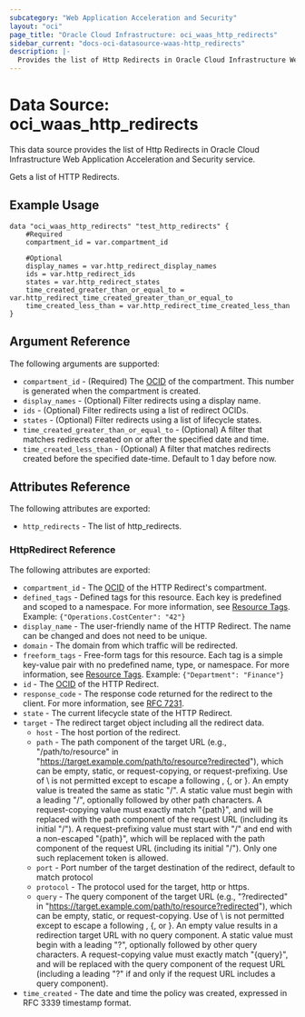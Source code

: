 ```yaml
---
subcategory: "Web Application Acceleration and Security"
layout: "oci"
page_title: "Oracle Cloud Infrastructure: oci_waas_http_redirects"
sidebar_current: "docs-oci-datasource-waas-http_redirects"
description: |-
  Provides the list of Http Redirects in Oracle Cloud Infrastructure Web Application Acceleration and Security service
---
```


# Data Source: oci_waas_http_redirects
This data source provides the list of Http Redirects in Oracle Cloud Infrastructure Web Application Acceleration and Security service.

Gets a list of HTTP Redirects.

## Example Usage

```hcl
data "oci_waas_http_redirects" "test_http_redirects" {
	#Required
	compartment_id = var.compartment_id

	#Optional
	display_names = var.http_redirect_display_names
	ids = var.http_redirect_ids
	states = var.http_redirect_states
	time_created_greater_than_or_equal_to = var.http_redirect_time_created_greater_than_or_equal_to
	time_created_less_than = var.http_redirect_time_created_less_than
}
```

## Argument Reference

The following arguments are supported:

* `compartment_id` - (Required) The [OCID](https://docs.cloud.oracle.com/iaas/Content/General/Concepts/identifiers.htm) of the compartment. This number is generated when the compartment is created.
* `display_names` - (Optional) Filter redirects using a display name.
* `ids` - (Optional) Filter redirects using a list of redirect OCIDs.
* `states` - (Optional) Filter redirects using a list of lifecycle states.
* `time_created_greater_than_or_equal_to` - (Optional) A filter that matches redirects created on or after the specified date and time.
* `time_created_less_than` - (Optional) A filter that matches redirects created before the specified date-time. Default to 1 day before now.


## Attributes Reference

The following attributes are exported:

* `http_redirects` - The list of http_redirects.

### HttpRedirect Reference

The following attributes are exported:

* `compartment_id` - The [OCID](https://docs.cloud.oracle.com/iaas/Content/General/Concepts/identifiers.htm) of the HTTP Redirect's compartment.
* `defined_tags` - Defined tags for this resource. Each key is predefined and scoped to a namespace. For more information, see [Resource Tags](https://docs.cloud.oracle.com/iaas/Content/General/Concepts/resourcetags.htm).  Example: `{"Operations.CostCenter": "42"}` 
* `display_name` - The user-friendly name of the HTTP Redirect. The name can be changed and does not need to be unique.
* `domain` - The domain from which traffic will be redirected.
* `freeform_tags` - Free-form tags for this resource. Each tag is a simple key-value pair with no predefined name, type, or namespace. For more information, see [Resource Tags](https://docs.cloud.oracle.com/iaas/Content/General/Concepts/resourcetags.htm).  Example: `{"Department": "Finance"}` 
* `id` - The [OCID](https://docs.cloud.oracle.com/iaas/Content/General/Concepts/identifiers.htm) of the HTTP Redirect.
* `response_code` - The response code returned for the redirect to the client. For more information, see [RFC 7231](https://tools.ietf.org/html/rfc7231#section-6.4).
* `state` - The current lifecycle state of the HTTP Redirect.
* `target` - The redirect target object including all the redirect data.
	* `host` - The host portion of the redirect.
	* `path` - The path component of the target URL (e.g., "/path/to/resource" in "https://target.example.com/path/to/resource?redirected"), which can be empty, static, or request-copying, or request-prefixing. Use of \ is not permitted except to escape a following \, {, or }. An empty value is treated the same as static "/". A static value must begin with a leading "/", optionally followed by other path characters. A request-copying value must exactly match "{path}", and will be replaced with the path component of the request URL (including its initial "/"). A request-prefixing value must start with "/" and end with a non-escaped "{path}", which will be replaced with the path component of the request URL (including its initial "/"). Only one such replacement token is allowed.
	* `port` - Port number of the target destination of the redirect, default to match protocol
	* `protocol` - The protocol used for the target, http or https.
	* `query` - The query component of the target URL (e.g., "?redirected" in "https://target.example.com/path/to/resource?redirected"), which can be empty, static, or request-copying. Use of \ is not permitted except to escape a following \, {, or }. An empty value results in a redirection target URL with no query component. A static value must begin with a leading "?", optionally followed by other query characters. A request-copying value must exactly match "{query}", and will be replaced with the query component of the request URL (including a leading "?" if and only if the request URL includes a query component).
* `time_created` - The date and time the policy was created, expressed in RFC 3339 timestamp format.

